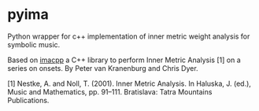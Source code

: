 # pyima
Python wrapper for c++ implementation of inner metric weight analysis for symbolic music.

Based on [imacpp](https://github.com/pvankranenburg/imacpp/tree/master) a
C++ library to perform Inner Metric Analysis [1] on a series on onsets. By Peter van Kranenburg and Chris Dyer.


[1] Nestke, A. and Noll, T. (2001). Inner Metric Analysis. In Haluska, J. (ed.), Music and Mathematics, pp. 91–111. Bratislava: Tatra Mountains Publications.